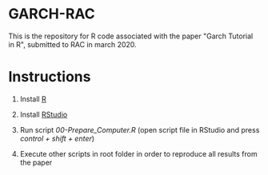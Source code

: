 # GARCH-RAC

This is the repository for R code associated with the paper "Garch Tutorial in R", submitted to RAC in march 2020.


# Instructions

1) Install [R](https://cloud.r-project.org/)

2) Install [RStudio](https://rstudio.com/products/rstudio/download/)

3) Run script _00-Prepare_Computer.R_ (open script file in RStudio and press _control + shift + enter_)

4) Execute other scripts in root folder in order to reproduce all results from the paper
